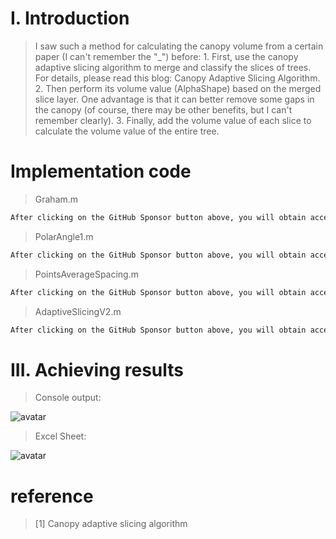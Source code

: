 #  I. Introduction 

>  I saw such a method for calculating the canopy volume from a certain paper (I can't remember the "_") before: 1. First, use the canopy adaptive slicing algorithm to merge and classify the slices of trees. For details, please read this blog: Canopy Adaptive Slicing Algorithm. 2. Then perform its volume value (AlphaShape) based on the merged slice layer. One advantage is that it can better remove some gaps in the canopy (of course, there may be other benefits, but I can't remember clearly). 3. Finally, add the volume value of each slice to calculate the volume value of the entire tree. 

#  Implementation code 

>  Graham.m 

 ```python  
After clicking on the GitHub Sponsor button above, you will obtain access permissions to my private code repository ( https://github.com/slowlon/my_code_bar ) to view this blog code. By searching the code number of this blog, you can find the code you need, code number is: 2024020309574034446
 ```  
>  PolarAngle1.m 

 ```python  
After clicking on the GitHub Sponsor button above, you will obtain access permissions to my private code repository ( https://github.com/slowlon/my_code_bar ) to view this blog code. By searching the code number of this blog, you can find the code you need, code number is: 2024020309574034446
 ```  
>  PointsAverageSpacing.m 

 ```python  
After clicking on the GitHub Sponsor button above, you will obtain access permissions to my private code repository ( https://github.com/slowlon/my_code_bar ) to view this blog code. By searching the code number of this blog, you can find the code you need, code number is: 2024020309574034446
 ```  
>  AdaptiveSlicingV2.m 

 ```python  
After clicking on the GitHub Sponsor button above, you will obtain access permissions to my private code repository ( https://github.com/slowlon/my_code_bar ) to view this blog code. By searching the code number of this blog, you can find the code you need, code number is: 2024020309574034446
 ```  
#  III. Achieving results 

>  Console output: 

![avatar]( 03d6c07d15b34f109d4600e5dbc4c859.png) 

>  Excel Sheet: 

![avatar]( 63b66c2ed1294105bdaa63e8f8a437e2.png) 

#  reference 

>  [1] Canopy adaptive slicing algorithm 

